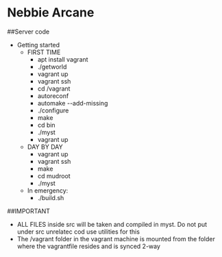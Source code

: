 # Nebbie Arcane
##Server code
* Getting started
    * FIRST TIME
        * apt install vagrant
        * ./getworld
        * vagrant up
        * vagrant ssh
        * cd /vagrant
        * autoreconf
        * automake --add-missing
        * ./configure
        * make
        * cd bin
        * ./myst
        * vagrant up
    * DAY BY DAY
        * vagrant up
        * vagrant ssh
        * make
        * cd mudroot
        * ./myst
    * In emergency:
        * ./build.sh
            
##IMPORTANT
* ALL FILES inside src will be taken and compiled in myst. Do not put under src unrelatec cod
use utilities for this        
* The /vagrant folder in the vagrant machine is mounted from the folder where the vagrantfile resides and is synced 2-way





